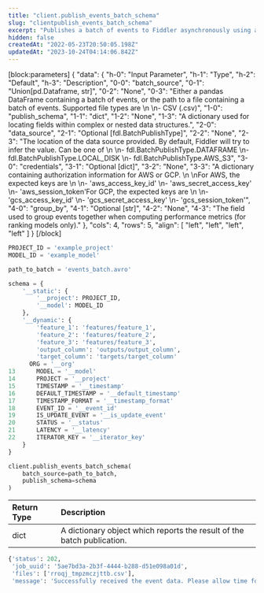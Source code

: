 ```yaml
---
title: "client.publish_events_batch_schema"
slug: "clientpublish_events_batch_schema"
excerpt: "Publishes a batch of events to Fiddler asynchronously using a schema for locating fields within complex data structures."
hidden: false
createdAt: "2022-05-23T20:50:05.198Z"
updatedAt: "2023-10-24T04:14:06.842Z"
---
```

[block:parameters]
{
  "data": {
    "h-0": "Input Parameter",
    "h-1": "Type",
    "h-2": "Default",
    "h-3": "Description",
    "0-0": "batch_source",
    "0-1": "Union[pd.Dataframe, str]",
    "0-2": "None",
    "0-3": "Either a pandas DataFrame containing a batch of events, or the path to a file containing a batch of events. Supported file types are  \n  \n- CSV (.csv)",
    "1-0": "publish_schema",
    "1-1": "dict",
    "1-2": "None",
    "1-3": "A dictionary used for locating fields within complex or nested data structures.",
    "2-0": "data_source",
    "2-1": "Optional [fdl.BatchPublishType]",
    "2-2": "None",
    "2-3": "The location of the data source provided. By default, Fiddler will try to infer the value. Can be one of  \n  \n- fdl.BatchPublishType.DATAFRAME  \n- fdl.BatchPublishType.LOCAL_DISK  \n- fdl.BatchPublishType.AWS_S3",
    "3-0": "credentials",
    "3-1": "Optional [dict]",
    "3-2": "None",
    "3-3": "A dictionary containing authorization information for AWS or GCP.  \n  \nFor AWS, the expected keys are  \n  \n- 'aws_access_key_id'  \n- 'aws_secret_access_key'  \n- 'aws_session_token'For GCP, the expected keys are  \n  \n- 'gcs_access_key_id'  \n- 'gcs_secret_access_key'  \n- 'gcs_session_token'",
    "4-0": "group_by",
    "4-1": "Optional [str]",
    "4-2": "None",
    "4-3": "The field used to group events together when computing performance metrics (for ranking models only)."
  },
  "cols": 4,
  "rows": 5,
  "align": [
    "left",
    "left",
    "left",
    "left"
  ]
}
[/block]

```python Usage
PROJECT_ID = 'example_project'
MODEL_ID = 'example_model'

path_to_batch = 'events_batch.avro'

schema = {
    '__static': {
        '__project': PROJECT_ID,
        '__model': MODEL_ID
    },
    '__dynamic': {
        'feature_1': 'features/feature_1',
        'feature_2': 'features/feature_2',
        'feature_3': 'features/feature_3',
        'output_column': 'outputs/output_column',
        'target_column': 'targets/target_column'
      ORG = '__org'
13      MODEL = '__model'
14      PROJECT = '__project'
15      TIMESTAMP = '__timestamp'
16      DEFAULT_TIMESTAMP = '__default_timestamp'
17      TIMESTAMP_FORMAT = '__timestamp_format'
18      EVENT_ID = '__event_id'
19      IS_UPDATE_EVENT = '__is_update_event'
20      STATUS = '__status'
21      LATENCY = '__latency'
22      ITERATOR_KEY = '__iterator_key'
    }
}

client.publish_events_batch_schema(
    batch_source=path_to_batch,
    publish_schema=schema
)
```



| Return Type | Description                                                            |
| :---------- | :--------------------------------------------------------------------- |
| dict        | A dictionary object which reports the result of the batch publication. |

```python Example Response
{'status': 202,
 'job_uuid': '5ae7bd3a-2b3f-4444-b288-d51e098a01d',
 'files': ['rroqj_tmpzmczjttb.csv'],
 'message': 'Successfully received the event data. Please allow time for the event ingestion to complete in the Fiddler platform.'}
```